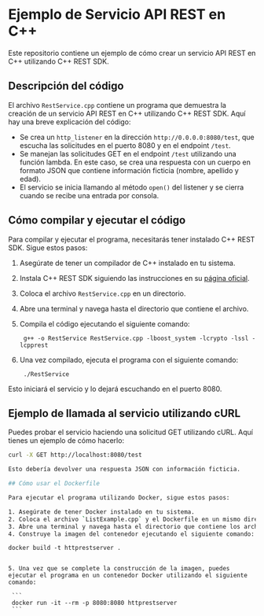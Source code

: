 # Ejemplo de Servicio API REST en C++

Este repositorio contiene un ejemplo de cómo crear un servicio API REST en C++ utilizando C++ REST SDK.

## Descripción del código

El archivo `RestService.cpp` contiene un programa que demuestra la creación de un servicio API REST en C++ utilizando C++ REST SDK. Aquí hay una breve explicación del código:

- Se crea un `http_listener` en la dirección `http://0.0.0.0:8080/test`, que escucha las solicitudes en el puerto 8080 y en el endpoint `/test`.
- Se manejan las solicitudes GET en el endpoint `/test` utilizando una función lambda. En este caso, se crea una respuesta con un cuerpo en formato JSON que contiene información ficticia (nombre, apellido y edad).
- El servicio se inicia llamando al método `open()` del listener y se cierra cuando se recibe una entrada por consola.

## Cómo compilar y ejecutar el código

Para compilar y ejecutar el programa, necesitarás tener instalado C++ REST SDK. Sigue estos pasos:

1. Asegúrate de tener un compilador de C++ instalado en tu sistema.
2. Instala C++ REST SDK siguiendo las instrucciones en su [página oficial](https://github.com/microsoft/cpprestsdk).
3. Coloca el archivo `RestService.cpp` en un directorio.
4. Abre una terminal y navega hasta el directorio que contiene el archivo.
5. Compila el código ejecutando el siguiente comando:

   ```
    g++ -o RestService RestService.cpp -lboost_system -lcrypto -lssl -lcpprest
   ```
6. Una vez compilado, ejecuta el programa con el siguiente comando:

   ```
    ./RestService
   ```


Esto iniciará el servicio y lo dejará escuchando en el puerto 8080.

## Ejemplo de llamada al servicio utilizando cURL

Puedes probar el servicio haciendo una solicitud GET utilizando cURL. Aquí tienes un ejemplo de cómo hacerlo:

```bash
curl -X GET http://localhost:8080/test

Esto debería devolver una respuesta JSON con información ficticia.

## Cómo usar el Dockerfile

Para ejecutar el programa utilizando Docker, sigue estos pasos:

1. Asegúrate de tener Docker instalado en tu sistema.
2. Coloca el archivo `ListExample.cpp` y el Dockerfile en un mismo directorio.
3. Abre una terminal y navega hasta el directorio que contiene los archivos.
4. Construye la imagen del contenedor ejecutando el siguiente comando:

   ```
    docker build -t httprestserver .
   ```

5. Una vez que se complete la construcción de la imagen, puedes ejecutar el programa en un contenedor Docker utilizando el siguiente comando:

    ```
    docker run -it --rm -p 8080:8080 httprestserver
    ```